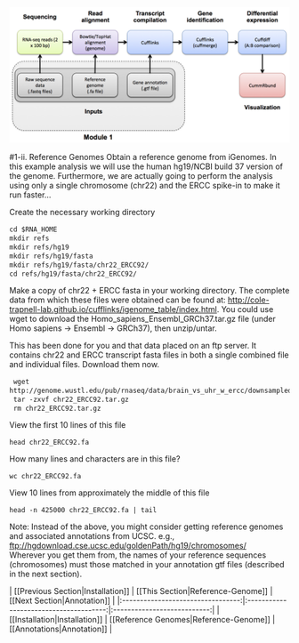 ![RNA-seq Flowchart - Module 2](Images/RNA-seq_Flowchart2.png)

#1-ii. Reference Genomes
Obtain a reference genome from iGenomes. In this example analysis we will use the human hg19/NCBI build 37 version of the genome. Furthermore, we are actually going to perform the analysis using only a single chromosome (chr22) and the ERCC spike-in to make it run faster...

Create the necessary working directory

	cd $RNA_HOME
	mkdir refs
	mkdir refs/hg19	
	mkdir refs/hg19/fasta
	mkdir refs/hg19/fasta/chr22_ERCC92/
	cd refs/hg19/fasta/chr22_ERCC92/
	
Make a copy of chr22 + ERCC fasta in your working directory. The complete data from which these files were obtained can be found at: http://cole-trapnell-lab.github.io/cufflinks/igenome_table/index.html. You could use wget to download the Homo_sapiens_Ensembl_GRCh37.tar.gz file (under Homo sapiens -> Ensembl -> GRCh37), then unzip/untar.

This has been done for you and that data placed on an ftp server. It contains chr22 and ERCC transcript fasta files in both a single combined file and individual files. Download them now.

     wget http://genome.wustl.edu/pub/rnaseq/data/brain_vs_uhr_w_ercc/downsampled_5pc_chr22/chr22_ERCC92.tar.gz
     tar -zxvf chr22_ERCC92.tar.gz
     rm chr22_ERCC92.tar.gz
	
View the first 10 lines of this file

	head chr22_ERCC92.fa
	
How many lines and characters are in this file?

	wc chr22_ERCC92.fa

View 10 lines from approximately the middle of this file

	head -n 425000 chr22_ERCC92.fa | tail
	
Note: Instead of the above, you might consider getting reference genomes and associated annotations from UCSC. e.g., ftp://hgdownload.cse.ucsc.edu/goldenPath/hg19/chromosomes/  
Wherever you get them from, the names of your reference sequences (chromosomes) must those matched in your annotation gtf files (described in the next section).

| [[Previous Section|Installation]] | [[This Section|Reference-Genome]]      | [[Next Section|Annotation]] |
|:---------------------------------:|:--------------------------------------:|:---------------------------:|
| [[Installation|Installation]]     | [[Reference Genomes|Reference-Genome]] | [[Annotations|Annotation]]   |
